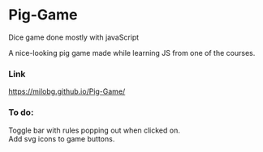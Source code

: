 # Pig-Game
Dice game done mostly with javaScript

A nice-looking pig game made while learning JS from one of the courses.

### Link
https://milobg.github.io/Pig-Game/

### To do:
Toggle bar with rules popping out when clicked on.  
Add svg icons to game buttons.
